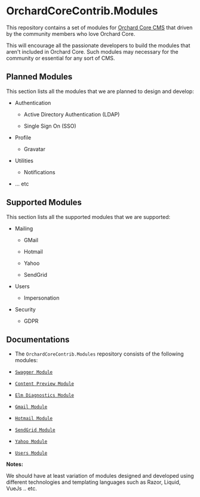 # OrchardCoreContrib.Modules

This repository contains a set of modules for [Orchard Core CMS](https://github.com/OrchardCMS/OrchardCore) that driven by the community members who love Orchard Core.

This will encourage all the passionate developers to build the modules that aren't included in Orchard Core. Such modules may necessary for the community or essential for any sort of CMS.

## Planned Modules

This section lists all the modules that we are planned to design and develop:

- Authentication

    - Active Directory Authentication (LDAP)

    - Single Sign On (SSO)

- Profile

    - Gravatar

- Utilities

    - Notifications

- ... etc

## Supported Modules

This section lists all the supported modules that we are supported:

- Mailing

    - GMail

    - Hotmail
    
    - Yahoo

    - SendGrid
    
- Users

    - Impersonation

- Security

    - GDPR

## Documentations

- The `OrchardCoreContrib.Modules` repository consists of the following modules:

- [`Swagger Module`](src/OrchardCoreContrib.Apis.Swagger/README.md)
- [`Content Preview Module`](src/OrchardCoreContrib.ContentPreview/README.md)
- [`Elm Diagnostics Module`](src/OrchardCoreContrib.Diagnostics.Elm/README.md)
- [`Gmail Module`](src/OrchardCoreContrib.Email.Gmail/README.md)
- [`Hotmail Module`](src/OrchardCoreContrib.Email.Hotmail/README.md)
- [`SendGrid Module`](src/OrchardCoreContrib.Email.SendGrid/README.md)
- [`Yahoo Module`](src/OrchardCoreContrib.Email.Yahoo/README.md)
- [`Users Module`](src/OrchardCoreContrib.Users/README.md)

**Notes:**

We should have at least variation of modules designed and developed using different technologies and templating languages such as Razor, Liquid, VueJs .. etc.
